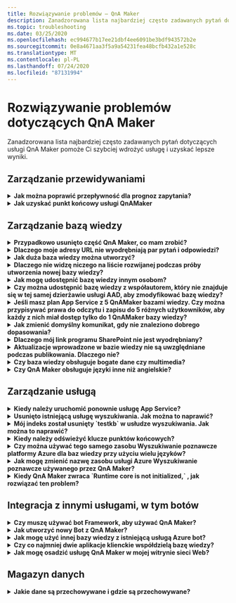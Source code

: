 ```yaml
---
title: Rozwiązywanie problemów — QnA Maker
description: Zanadzorowana lista najbardziej często zadawanych pytań dotyczących usługi QnA Maker pomoże Ci szybciej wdrożyć usługę i uzyskać lepsze wyniki.
ms.topic: troubleshooting
ms.date: 03/25/2020
ms.openlocfilehash: ec994677b17ee21dbf4ee6091be3bdf943572b2e
ms.sourcegitcommit: 0e8a4671aa3f5a9a54231fea48bcfb432a1e528c
ms.translationtype: MT
ms.contentlocale: pl-PL
ms.lasthandoff: 07/24/2020
ms.locfileid: "87131994"
---
```

# <a name="troubleshooting-for-qna-maker"></a>Rozwiązywanie problemów dotyczących QnA Maker

Zanadzorowana lista najbardziej często zadawanych pytań dotyczących usługi QnA Maker pomoże Ci szybciej wdrożyć usługę i uzyskać lepsze wyniki.

<a name="how-to-get-the-qnamaker-service-hostname"></a>

## <a name="manage-predictions"></a>Zarządzanie przewidywaniami

<details>
<summary><b>Jak można poprawić przepływność dla prognoz zapytania?</b></summary>

**Odpowiedź**: problemy z wydajnością przepływności wskazują, że konieczne jest skalowanie w górę zarówno dla usługi App Service, jak i dla wyszukiwanie poznawcze. Rozważ dodanie repliki do Wyszukiwanie poznawcze, aby zwiększyć wydajność.

Dowiedz się więcej o [warstwach cenowych](Concepts/azure-resources.md).
</details>

<details>
<summary><b>Jak uzyskać punkt końcowy usługi QnAMaker</b></summary>

**Odpowiedź**: punkt końcowy usługi QnAMaker jest przydatny do celów debugowania podczas kontaktowania się z pomocą techniczną QnAMaker lub UserVoice. Punkt końcowy jest adresem URL w tej formie: `https://your-resource-name.azurewebsites.net` .

1. Przejdź do usługi QnAMaker (Grupa zasobów) w [Azure Portal](https://portal.azure.com)

    ![QnAMaker grupę zasobów platformy Azure w Azure Portal](./media/qnamaker-how-to-troubleshoot/qnamaker-azure-resourcegroup.png)

1. Wybierz App Service skojarzoną z zasobem QnA Maker. Zazwyczaj nazwy są takie same.

     ![Wybierz QnAMaker App Service](./media/qnamaker-how-to-troubleshoot/qnamaker-azure-appservice.png)

1. Adres URL punktu końcowego jest dostępny w sekcji Przegląd

    ![Punkt końcowy QnAMaker](./media/qnamaker-how-to-troubleshoot/qnamaker-azure-gethostname.png)

</details>

## <a name="manage-the-knowledge-base"></a>Zarządzanie bazą wiedzy

<details>
<summary><b>Przypadkowo usunięto część QnA Maker, co mam zrobić?</b></summary>

**Odpowiedź**: nie usuwaj żadnych utworzonych usług platformy Azure wraz z zasobem QNA Maker, takich jak Search lub Web App. Są one niezbędne do pracy QnA Maker, jeśli zostaną usunięte, QnA Maker przestaną działać poprawnie.

Wszystkie usunięcia są trwałe, w tym pary pytań i odpowiedzi, pliki, adresy URL, niestandardowe pytania i odpowiedzi, bazy wiedzy lub zasoby platformy Azure. Przed usunięciem jakiejkolwiek części bazy wiedzy upewnij się, że została wyeksportowana z bazy wiedzy na stronie **Ustawienia** .

</details>

<details>
<summary><b>Dlaczego moje adresy URL nie wyodrębniają par pytań i odpowiedzi?</b></summary>

**Odpowiedź**: jest możliwe, że QNA Maker nie może pobrać zawartości z ważnych często zadawanych pytań i odpowiedzi (QNA). W takich przypadkach można wkleić zawartość QnA w pliku txt i sprawdzić, czy narzędzie może go pozyskać. Alternatywnie można dodać zawartość do bazy wiedzy za pomocą [portalu QNA Maker](https://qnamaker.ai).

</details>

<details>
<summary><b>Jak duża baza wiedzy można utworzyć?</b></summary>

**Odpowiedź**: rozmiar bazy wiedzy zależy od jednostki SKU usługi Azure Search wybranej podczas tworzenia usługi QNA Maker. Przeczytaj [tutaj](./Tutorials/choosing-capacity-qnamaker-deployment.md) , aby uzyskać więcej szczegółów.

</details>

<details>
<summary><b>Dlaczego nie widzę niczego na liście rozwijanej podczas próby utworzenia nowej bazy wiedzy?</b></summary>

**Odpowiedź**: nie utworzono jeszcze żadnych usług QNA Maker na platformie Azure. Przeczytaj [tutaj](./How-To/set-up-qnamaker-service-azure.md) , aby dowiedzieć się, jak to zrobić.

</details>

<details>
<summary><b>Jak mogę udostępnić bazę wiedzy innym osobom?</b></summary>

**Odpowiedź**: udostępnianie działa na poziomie usługi QNA Maker, czyli wszystkie bazy wiedzy w usłudze zostaną udostępnione. Przeczytaj [tutaj](./How-To/collaborate-knowledge-base.md) , jak współpracować z bazą wiedzy.

</details>

<details>
<summary><b>Czy można udostępnić bazę wiedzy z współautorem, który nie znajduje się w tej samej dzierżawie usługi AAD, aby zmodyfikować bazę wiedzy?</b></summary>

**Odpowiedź**: udostępnianie odbywa się na podstawie kontroli dostępu opartej na ROLACH (RBAC) na platformie Azure. Jeśli możesz udostępnić _dowolny_ zasób na platformie Azure innym użytkownikom, możesz również udostępnić QNA Maker.

</details>

<details>
<summary><b>Jeśli masz plan App Service z 5 QnAMaker bazami wiedzy. Czy można przypisywać prawa do odczytu i zapisu do 5 różnych użytkowników, aby każdy z nich miał dostęp tylko do 1 QnAMaker bazy wiedzy?</b></summary>

**Odpowiedź**: możesz udostępnić całą usługę QnAMaker, a nie poszczególne bazy wiedzy.

</details>

<details>
<summary><b>Jak zmienić domyślny komunikat, gdy nie znaleziono dobrego dopasowania?</b></summary>

**Odpowiedź**: domyślna wiadomość jest częścią ustawień w usłudze App Service.
- Przejdź do zasobu usługi App Service w Azure Portal

![qnamaker appService](./media/qnamaker-faq/qnamaker-resource-list-appservice.png)
- Kliknij opcję **Ustawienia**

![Ustawienia appService qnamaker](./media/qnamaker-faq/qnamaker-appservice-settings.png)
- Zmień wartość ustawienia **DefaultAnswer**
- Uruchom ponownie usługę App Service

![qnamaker appService ponownie](./media/qnamaker-faq/qnamaker-appservice-restart.png)


</details>

<details>
<summary><b>Dlaczego mój link programu SharePoint nie jest wyodrębniany?</b></summary>

**Odpowiedź**: zobacz [lokalizacje źródła danych](./Concepts/knowledge-base.md#data-source-locations) , aby uzyskać więcej informacji.

</details>

<details>
<summary><b>Aktualizacje wprowadzone w bazie wiedzy nie są uwzględniane podczas publikowania. Dlaczego nie?</b></summary>

**Odpowiedź**: Każda operacja edycji, niezależnie od tego, czy w tabeli aktualizacja, test lub ustawienie, musi zostać zapisana, aby można było ją opublikować. Pamiętaj, aby kliknąć przycisk **Zapisz i pouczenie** po każdej operacji edycji.

</details>

<details>
<summary><b>Czy baza wiedzy obsługuje bogate dane czy multimedia?</b></summary>

**Odpowiedź**:

#### <a name="multimedia-auto-extraction-for-files-and-urls"></a>Funkcja autowyodrębniania multimediów dla plików i adresów URL

* Adresy URL — ograniczona możliwość konwersji z formatu HTML do promocji.
* Pliki — nieobsługiwane

#### <a name="answer-text-in-markdown"></a>Tekst odpowiedzi w promocji
Gdy pary QnA znajdują się w bazie wiedzy, można edytować tekst w promocji na podstawie odpowiedzi, aby uwzględnić linki do multimediów dostępnych z publicznych adresów URL.


</details>

<details>
<summary><b>Czy QnA Maker obsługuje języki inne niż angielskie?</b></summary>

**Odpowiedź**: Zobacz więcej szczegółów dotyczących [obsługiwanych języków](./Overview/languages-supported.md).

Jeśli masz zawartość z wielu języków, pamiętaj o utworzeniu oddzielnej usługi dla każdego języka.

</details>

## <a name="manage-service"></a>Zarządzanie usługą

<details>
<summary><b>Kiedy należy uruchomić ponownie usługę App Service?</b></summary>

**Odpowiedź**: Odśwież usługę App Service, gdy ikona przestroga znajduje się obok wartości wersja bazy wiedzy w tabeli **klucze punktów końcowych** na [stronie](https://www.qnamaker.ai/UserSettings) **Ustawienia użytkownika** .

</details>

<details>
<summary><b>Usunięto istniejącą usługę wyszukiwania. Jak można to naprawić?</b></summary>

**Odpowiedź**: Jeśli usuniesz indeks usługi Azure wyszukiwanie poznawcze, operacja jest końcowa i nie będzie można odzyskać indeksu.

</details>

<details>
<summary><b>Mój indeks został usunięty `testkb` w usłudze wyszukiwania. Jak można to naprawić?</b></summary>

**Odpowiedź**: nie można odzyskać starych danych. Utwórz nowy zasób QnA Maker i ponownie utwórz bazę wiedzy.

</details>

<details>
<summary><b>Kiedy należy odświeżyć klucze punktów końcowych?</b></summary>

**Odpowiedź**: Odśwież klucze punktów końcowych, jeśli podejrzewasz, że zostały naruszone.

</details>

<details>
<summary><b>Czy można używać tego samego zasobu Wyszukiwanie poznawcze platformy Azure dla baz wiedzy przy użyciu wielu języków?</b></summary>

**Odpowiedź**: Aby korzystać z wielu języków i wielu baz wiedzy, użytkownik musi utworzyć zasób QNA Maker dla każdego języka. Spowoduje to utworzenie oddzielnej usługi Azure Search dla każdego języka. Mieszanie różnych baz wiedzy w ramach jednej usługi Azure Search spowoduje spadek wydajności wyników.

</details>

<details>
<summary><b>Jak mogę zmienić nazwę zasobu usługi Azure Wyszukiwanie poznawcze używanego przez QnA Maker?</b></summary>

**Odpowiedź**: nazwa zasobu usługi Azure wyszukiwanie poznawcze to nazwa zasobu QNA Maker z kilkoma losowymi literami dołączanymi na końcu. Dzięki temu trudno jest rozróżnić wiele zasobów wyszukiwania dla QnA Maker. Utwórz oddzielną usługę wyszukiwania (nazywaną w pożądany sposób) i połącz ją z usługą QnA. Kroki są podobne do kroków, które należy wykonać, aby [uaktualnić usługę Azure Search](How-To/set-up-qnamaker-service-azure.md#upgrade-the-azure-cognitive-search-service).

</details>

<details>
<summary><b>Kiedy QnA Maker zwraca `Runtime core is not initialized,` , jak rozwiązać ten problem?</b></summary>

**Odpowiedź**: ilość miejsca na dysku dla usługi App Service może być pełna. Procedura naprawy miejsca na dysku:

1. W [Azure Portal](https://portal.azure.com)wybierz usługę App Service QNA Maker, a następnie Zatrzymaj usługę.
1. Gdy nadal znajduje się w usłudze App Service, wybierz pozycję **Narzędzia programistyczne**, a następnie **Narzędzia zaawansowane**, a następnie pozycję **Przejdź**. Spowoduje to otwarcie nowego okna przeglądarki.
1. Wybierz pozycję **konsola debugowania**, a następnie polecenie **cmd** , aby otworzyć narzędzie wiersza polecenia.
1. Przejdź do _lokalizacji site/wwwroot/Data/QnAMaker/_ Directory.
1. Usuń wszystkie foldery, których nazwy zaczynają się od `rd` .

    **Nie usuwaj** następujących danych:

    * Plik KbIdToRankerMappings.txt
    * EndpointSettings.jspliku
    * Folder EndpointKeys

1. Uruchom usługę App Service.
1. Uzyskaj dostęp do bazy wiedzy, aby sprawdzić, czy teraz działa.

</details>

## <a name="integrate-with-other-services-including-bots"></a>Integracja z innymi usługami, w tym botów

<details>
<summary><b>Czy muszę używać bot Framework, aby używać QnA Maker?</b></summary>

**Odpowiedź**: nie, nie trzeba używać [platformy bot](https://github.com/Microsoft/botbuilder-dotnet) z QNA Maker. QnA Maker jest jednak oferowany jako jeden z kilku szablonów w programie [Azure bot Service](https://docs.microsoft.com/azure/bot-service/?view=azure-bot-service-4.0). Usługa bot umożliwia szybkie inteligentne programowanie bot przy użyciu programu Microsoft bot Framework i działa w środowisku bez serwera.

</details>

<details>
<summary><b>Jak utworzyć nowy Bot z QnA Maker?</b></summary>

**Odpowiedź**: Postępuj zgodnie z instrukcjami w [tej](./Quickstarts/create-publish-knowledge-base.md) dokumentacji, aby utworzyć bot za pomocą Azure bot Service.

</details>

<details>
<summary><b>Jak mogę użyć innej bazy wiedzy z istniejącą usługą Azure bot?</b></summary>

**Odpowiedź**: musisz mieć następujące informacje na temat bazy wiedzy:

* Identyfikator bazy wiedzy.
* Niestandardowa nazwa domeny podrzędnej punktu końcowego bazy wiedzy, znana jako `host` znaleziona na stronie **Ustawienia** po opublikowaniu.
* Klucz punktu końcowego opublikowany w bazie wiedzy — znajduje się na stronie **Ustawienia** po opublikowaniu.

Korzystając z tych informacji, przejdź do usługi App Service bot w Azure Portal. W obszarze **ustawienia > konfiguracja — > ustawienia aplikacji**Zmień te wartości.

Klucz punktu końcowego bazy wiedzy jest oznaczony jako `QnAAuthkey` Usługa ABS.

</details>

<details>
<summary><b>Czy co najmniej dwie aplikacje klienckie współdzielą bazę wiedzy?</b></summary>

**Odpowiedź**: tak, baza wiedzy może być wysyłana z dowolnej liczby klientów. Jeśli odpowiedź z bazy wiedzy wydaje się powolnić lub przekroczyć limit czasu, rozważ uaktualnienie warstwy usług dla usługi App Service skojarzonej z bazą wiedzy.

</details>

<details>
<summary><b>Jak mogę osadzić usługę QnA Maker w mojej witrynie sieci Web?</b></summary>

**Odpowiedź**: wykonaj następujące kroki, aby osadzić usługę QNA Maker jako kontrolkę rozmowy w sieci Web w witrynie internetowej:

1. Utwórz bot często zadawanych pytań, postępując zgodnie z instrukcjami znajdującymi się [tutaj](./Quickstarts/create-publish-knowledge-base.md).
2. Włącz rozmowę internetową, wykonując kroki opisane [tutaj](https://docs.microsoft.com/azure/bot-service/bot-service-channel-connect-webchat) .

</details>

## <a name="data-storage"></a>Magazyn danych

<details>
<summary><b>Jakie dane są przechowywane i gdzie są przechowywane?</b></summary>

**Odpowiedź**:

Po utworzeniu usługi QnA Maker wybrano region platformy Azure. Bazy wiedzy i pliki dzienników są przechowywane w tym regionie.

</details>